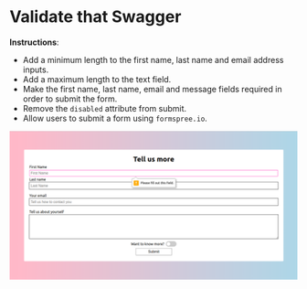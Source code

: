 # Validate that Swagger

**Instructions**: 

* Add a minimum length to the first name, last name and email address inputs.
* Add a maximum length to the text field.
* Make the first name, last name, email and message fields required in order to submit the form. 
* Remove the `disabled` attribute from submit.
* Allow users to submit a form using `formspree.io`. 

![reference](./images/reference.png)
